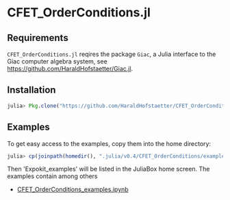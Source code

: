 # CFET_OrderConditions.jl

## Requirements
`CFET_OrderConditions.jl` reqires the package `Giac`, a Julia interface to the Giac computer algebra system, see https://github.com/HaraldHofstaetter/Giac.jl.


## Installation
```julia
julia> Pkg.clone("https://github.com/HaraldHofstaetter/CFET_OrderConditions.jl")
```

## Examples
To get easy access to the examples, copy them into the home directory:
```julia
julia> cp(joinpath(homedir(), ".julia/v0.4/CFET_OrderConditions/examples/"), joinpath(homedir(), "CFET_OrderCondition_examples"), remove_destination=true)
```
Then 'Expokit_examples' will be listed in the JuliaBox home screen. The examples contain among others
+ [CFET_OrderConditions_examples.ipynb](https://github.com/HaraldHofstaetter/CFET_OrderConditions.jl/blob/master/examples/CFET_OrderConditions.ipynb)
